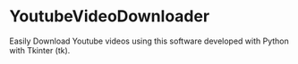 # YoutubeVideoDownloader
Easily Download Youtube videos using this software developed with Python with Tkinter (tk).
